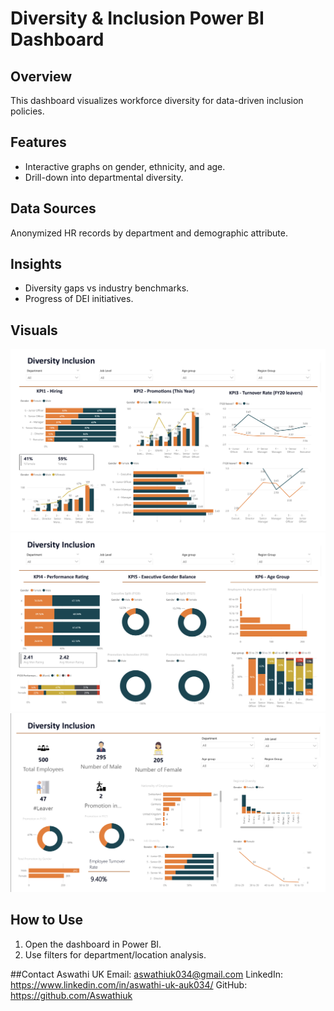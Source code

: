 # Diversity & Inclusion Power BI Dashboard

## Overview
This dashboard visualizes workforce diversity for data-driven inclusion policies.

## Features
- Interactive graphs on gender, ethnicity, and age.
- Drill-down into departmental diversity.

## Data Sources
Anonymized HR records by department and demographic attribute.

## Insights
- Diversity gaps vs industry benchmarks.
- Progress of DEI initiatives.

## Visuals

![Diversity Distribution1](./images/D1.png)
![Diversity Distribution2](./images/D2.png)
![Diversity Distribution3](./images/D3.png)

## How to Use
1. Open the dashboard in Power BI.
2. Use filters for department/location analysis.

##Contact
Aswathi UK
Email: aswathiuk034@gmail.com
LinkedIn: https://www.linkedin.com/in/aswathi-uk-auk034/
GitHub: https://github.com/Aswathiuk


